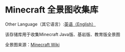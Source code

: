 # Minecraft 全景图收集库

Other Language（其它语言）:[英语（English）](https://github.com/SomethingWasWrong-David/Minecraft-Panorama-Collection/blob/main/README.md)

该存储库用于收集Minecraft Java版、基岩版、教育版全景图

全景图来源：[Minecraft Wiki](https://zh.minecraft.wiki/w/%E5%85%A8%E6%99%AF%E5%9B%BE)
